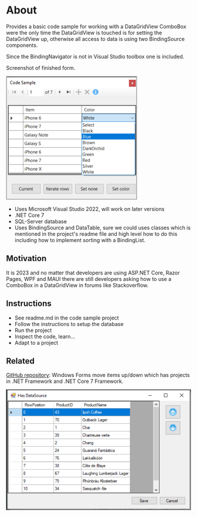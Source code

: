 # About

Provides a basic code sample for working with a DataGridView ComboBox were the only time the DataGridView is touched is for setting the DataGridView up, otherwise all access to data is using two BindingSource components.

Since the BindingNavigator is not in Visual Studio toolbox one is included.

Screenshot of finished form.

![Data Grid View Main](DataGridViewComboBoxCore/assets/DataGridViewMain.png)

- Uses Microsoft Visual Studio 2022, will work on later versions
- .NET Core 7
- SQL-Server database
- Uses BindingSource and DataTable, sure we could uses classes which is mentioned in the project's readme file and high level how to do this including how to implement sorting with a BindingList.

## Motivation

It is 2023 and no matter that developers are using ASP.NET Core, Razor Pages, WPF and MAUI there are still developers asking how to use a ComboBox in a DataGridView in forums like Stackoverflow.

## Instructions

- See readme.md in the code sample project
- Follow the instructions to setup the database
- Run the project
- Inspect the code, learn...
- Adapt to a project

## Related

[GitHub repository](https://github.com/karenpayneoregon/WindowsFormsMoveItemsUpDown): Windows Forms move items up/down which has projects in .NET Framework and .NET Core 7 Framework.

![Move Up Down Data Grid View](DataGridViewComboBoxCore/assets/MoveUpDownDataGridView.png)